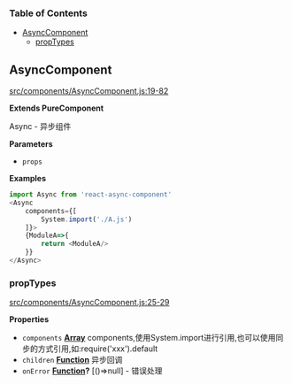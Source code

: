 <!-- Generated by documentation.js. Update this documentation by updating the source code. -->

### Table of Contents

-   [AsyncComponent](#asynccomponent)
    -   [propTypes](#proptypes)

## AsyncComponent

[src/components/AsyncComponent.js:19-82](https://github.com/m860/react-async-component/blob/c7fb5b37b2f7ad04021d91b6498e4b9f5e25c6c4/src/components/AsyncComponent.js#L19-L82 "Source code on GitHub")

**Extends PureComponent**

Async - 异步组件

**Parameters**

-   `props`  

**Examples**

```javascript
import Async from 'react-async-component'
<Async
    components={[
        System.import('./A.js')
    ]}>
    {ModuleA=>{
        return <ModuleA/>
    }}
</Async>
```

### propTypes

[src/components/AsyncComponent.js:25-29](https://github.com/m860/react-async-component/blob/c7fb5b37b2f7ad04021d91b6498e4b9f5e25c6c4/src/components/AsyncComponent.js#L25-L29 "Source code on GitHub")

**Properties**

-   `components` **[Array](https://developer.mozilla.org/en-US/docs/Web/JavaScript/Reference/Global_Objects/Array)** components,使用System.import进行引用,也可以使用同步的方式引用,如:require('xxx').default
-   `children` **[Function](https://developer.mozilla.org/en-US/docs/Web/JavaScript/Reference/Statements/function)** 异步回调
-   `onError` **[Function](https://developer.mozilla.org/en-US/docs/Web/JavaScript/Reference/Statements/function)?** [()=>null] - 错误处理
